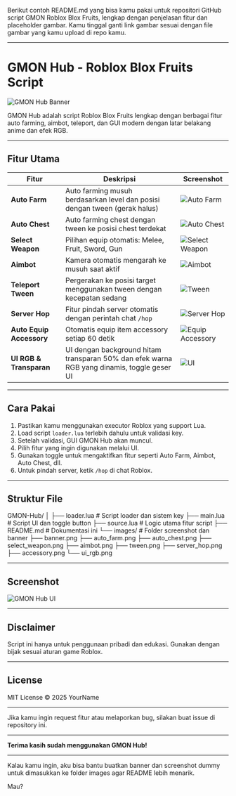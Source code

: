 Berikut contoh README.md yang bisa kamu pakai untuk repositori GitHub script GMON Roblox Blox Fruits, lengkap dengan penjelasan fitur dan placeholder gambar. Kamu tinggal ganti link gambar sesuai dengan file gambar yang kamu upload di repo kamu.


---

# GMON Hub - Roblox Blox Fruits Script

![GMON Hub Banner](./images/banner.png)

GMON Hub adalah script Roblox Blox Fruits lengkap dengan berbagai fitur auto farming, aimbot, teleport, dan GUI modern dengan latar belakang anime dan efek RGB.

---

## Fitur Utama

| Fitur                   | Deskripsi                                                                                  | Screenshot                          |
|-------------------------|--------------------------------------------------------------------------------------------|-----------------------------------|
| **Auto Farm**            | Auto farming musuh berdasarkan level dan posisi dengan tween (gerak halus)                | ![Auto Farm](./images/auto_farm.png)         |
| **Auto Chest**           | Auto farming chest dengan tween ke posisi chest terdekat                                   | ![Auto Chest](./images/auto_chest.png)       |
| **Select Weapon**        | Pilihan equip otomatis: Melee, Fruit, Sword, Gun                                          | ![Select Weapon](./images/select_weapon.png) |
| **Aimbot**               | Kamera otomatis mengarah ke musuh saat aktif                                              | ![Aimbot](./images/aimbot.png)                 |
| **Teleport Tween**       | Pergerakan ke posisi target menggunakan tween dengan kecepatan sedang                      | ![Tween](./images/tween.png)                   |
| **Server Hop**           | Fitur pindah server otomatis dengan perintah chat `/hop`                                 | ![Server Hop](./images/server_hop.png)         |
| **Auto Equip Accessory** | Otomatis equip item accessory setiap 60 detik                                            | ![Equip Accessory](./images/accessory.png)    |
| **UI RGB & Transparan**  | UI dengan background hitam transparan 50% dan efek warna RGB yang dinamis, toggle geser UI | ![UI](./images/ui_rgb.png)                     |

---

## Cara Pakai

1. Pastikan kamu menggunakan executor Roblox yang support Lua.
2. Load script `loader.lua` terlebih dahulu untuk validasi key.
3. Setelah validasi, GUI GMON Hub akan muncul.
4. Pilih fitur yang ingin digunakan melalui UI.
5. Gunakan toggle untuk mengaktifkan fitur seperti Auto Farm, Aimbot, Auto Chest, dll.
6. Untuk pindah server, ketik `/hop` di chat Roblox.

---

## Struktur File

GMON-Hub/ │ ├── loader.lua       # Script loader dan sistem key ├── main.lua         # Script UI dan toggle button ├── source.lua       # Logic utama fitur script ├── README.md        # Dokumentasi ini └── images/          # Folder screenshot dan banner ├── banner.png ├── auto_farm.png ├── auto_chest.png ├── select_weapon.png ├── aimbot.png ├── tween.png ├── server_hop.png ├── accessory.png └── ui_rgb.png

---

## Screenshot

![GMON Hub UI](./images/ui_rgb.png)

---

## Disclaimer

Script ini hanya untuk penggunaan pribadi dan edukasi. Gunakan dengan bijak sesuai aturan game Roblox.

---

## License

MIT License © 2025 YourName

---

Jika kamu ingin request fitur atau melaporkan bug, silakan buat issue di repository ini.

---

**Terima kasih sudah menggunakan GMON Hub!**


---

Kalau kamu ingin, aku bisa bantu buatkan banner dan screenshot dummy untuk dimasukkan ke folder images agar README lebih menarik.

Mau?

